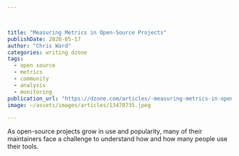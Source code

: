 ```yaml
---



title: "Measuring Metrics in Open-Source Projects"
publishDate: 2020-05-17
author: "Chris Ward"
categories: writing dzone
tags: 
  - open source
  - metrics
  - community
  - analysis
  - monitoring
publication_url: "https://dzone.com/articles/-measuring-metrics-in-open-source-projects"
image: ~/assets/images/articles/13470735.jpeg

---
```

As open-source projects grow in use and popularity, many of their maintainers face a challenge to understand how and how many people use their tools.

